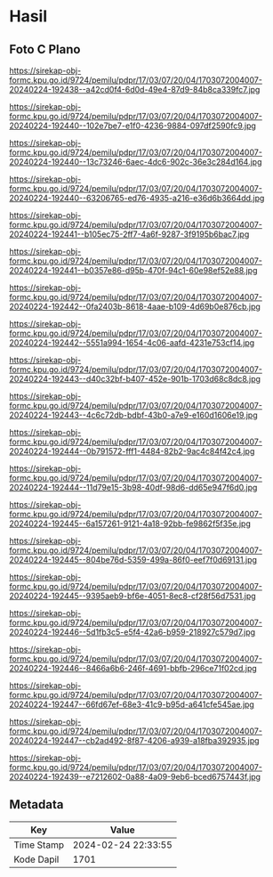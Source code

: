 # Hasil

## Foto C Plano

https://sirekap-obj-formc.kpu.go.id/9724/pemilu/pdpr/17/03/07/20/04/1703072004007-20240224-192438--a42cd0f4-6d0d-49e4-87d9-84b8ca339fc7.jpg

https://sirekap-obj-formc.kpu.go.id/9724/pemilu/pdpr/17/03/07/20/04/1703072004007-20240224-192440--102e7be7-e1f0-4236-9884-097df2590fc9.jpg

https://sirekap-obj-formc.kpu.go.id/9724/pemilu/pdpr/17/03/07/20/04/1703072004007-20240224-192440--13c73246-6aec-4dc6-902c-36e3c284d164.jpg

https://sirekap-obj-formc.kpu.go.id/9724/pemilu/pdpr/17/03/07/20/04/1703072004007-20240224-192440--63206765-ed76-4935-a216-e36d6b3664dd.jpg

https://sirekap-obj-formc.kpu.go.id/9724/pemilu/pdpr/17/03/07/20/04/1703072004007-20240224-192441--b105ec75-2ff7-4a6f-9287-3f9195b6bac7.jpg

https://sirekap-obj-formc.kpu.go.id/9724/pemilu/pdpr/17/03/07/20/04/1703072004007-20240224-192441--b0357e86-d95b-470f-94c1-60e98ef52e88.jpg

https://sirekap-obj-formc.kpu.go.id/9724/pemilu/pdpr/17/03/07/20/04/1703072004007-20240224-192442--0fa2403b-8618-4aae-b109-4d69b0e876cb.jpg

https://sirekap-obj-formc.kpu.go.id/9724/pemilu/pdpr/17/03/07/20/04/1703072004007-20240224-192442--5551a994-1654-4c06-aafd-4231e753cf14.jpg

https://sirekap-obj-formc.kpu.go.id/9724/pemilu/pdpr/17/03/07/20/04/1703072004007-20240224-192443--d40c32bf-b407-452e-901b-1703d68c8dc8.jpg

https://sirekap-obj-formc.kpu.go.id/9724/pemilu/pdpr/17/03/07/20/04/1703072004007-20240224-192443--4c6c72db-bdbf-43b0-a7e9-e160d1606e19.jpg

https://sirekap-obj-formc.kpu.go.id/9724/pemilu/pdpr/17/03/07/20/04/1703072004007-20240224-192444--0b791572-fff1-4484-82b2-9ac4c84f42c4.jpg

https://sirekap-obj-formc.kpu.go.id/9724/pemilu/pdpr/17/03/07/20/04/1703072004007-20240224-192444--11d79e15-3b98-40df-98d6-dd65e947f6d0.jpg

https://sirekap-obj-formc.kpu.go.id/9724/pemilu/pdpr/17/03/07/20/04/1703072004007-20240224-192445--6a157261-9121-4a18-92bb-fe9862f5f35e.jpg

https://sirekap-obj-formc.kpu.go.id/9724/pemilu/pdpr/17/03/07/20/04/1703072004007-20240224-192445--804be76d-5359-499a-86f0-eef7f0d69131.jpg

https://sirekap-obj-formc.kpu.go.id/9724/pemilu/pdpr/17/03/07/20/04/1703072004007-20240224-192445--9395aeb9-bf6e-4051-8ec8-cf28f56d7531.jpg

https://sirekap-obj-formc.kpu.go.id/9724/pemilu/pdpr/17/03/07/20/04/1703072004007-20240224-192446--5d1fb3c5-e5f4-42a6-b959-218927c579d7.jpg

https://sirekap-obj-formc.kpu.go.id/9724/pemilu/pdpr/17/03/07/20/04/1703072004007-20240224-192446--8466a6b6-246f-4691-bbfb-296ce71f02cd.jpg

https://sirekap-obj-formc.kpu.go.id/9724/pemilu/pdpr/17/03/07/20/04/1703072004007-20240224-192447--66fd67ef-68e3-41c9-b95d-a641cfe545ae.jpg

https://sirekap-obj-formc.kpu.go.id/9724/pemilu/pdpr/17/03/07/20/04/1703072004007-20240224-192447--cb2ad492-8f87-4206-a939-a18fba392935.jpg

https://sirekap-obj-formc.kpu.go.id/9724/pemilu/pdpr/17/03/07/20/04/1703072004007-20240224-192439--e7212602-0a88-4a09-9eb6-bced6757443f.jpg


## Metadata

| Key        | Value               |
| ---------- | ------------------- |
| Time Stamp | 2024-02-24 22:33:55 |
| Kode Dapil | 1701                |



